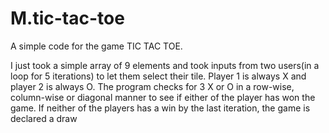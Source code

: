 # M.tic-tac-toe
A simple code for the game TIC TAC TOE.

I just took a simple array of 9 elements and took inputs from two users(in a loop for 5 iterations) to let them select their tile.
Player 1 is always X and player 2 is always O.
The program checks for 3 X or O in a row-wise, column-wise or diagonal manner to see if either of the player has won the game.
If neither of the players has a win by the last iteration, the game is declared a draw
